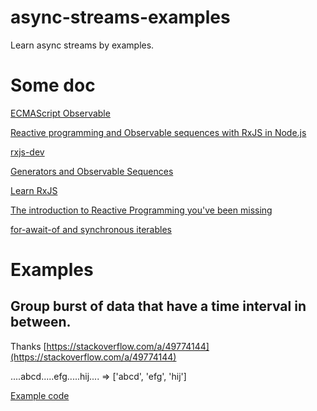# async-streams-examples
Learn async streams by examples.

# Some doc

[ECMAScript Observable](https://github.com/tc39/proposal-observable)

[Reactive programming and Observable sequences with RxJS in Node.js](https://medium.freecodecamp.org/rxjs-and-node-8f4e0acebc7c)

[rxjs-dev](https://rxjs-dev.firebaseapp.com/)

[Generators and Observable Sequences](https://github.com/Reactive-Extensions/RxJS/blob/master/doc/gettingstarted/generators.md#generators-and-observable-sequences)

[Learn RxJS](https://www.learnrxjs.io/)

[The introduction to Reactive Programming you've been missing](https://gist.github.com/staltz/868e7e9bc2a7b8c1f754#the-introduction-to-reactive-programming-youve-been-missing)

[for-await-of and synchronous iterables](http://2ality.com/2017/12/for-await-of-sync-iterables.html)

# Examples

## Group burst of data that have a time interval in between.

Thanks [https://stackoverflow.com/a/49774144](https://stackoverflow.com/a/49774144)

....abcd.....efg.....hij.... => ['abcd', 'efg', 'hij']

[Example code](https://github.com/felixdrp/async-streams-examples/blob/8680deb6c927db2574e53fa2783eae1d1787e619/test/test.js#L14)
